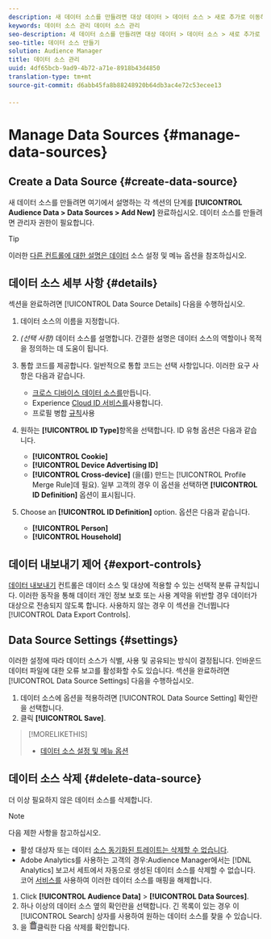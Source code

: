 ```yaml
---
description: 새 데이터 소스를 만들려면 대상 데이터 > 데이터 소스 > 새로 추가로 이동하여 여기에 설명된 각 섹션에 대한 단계를 완료합니다. 데이터 소스를 만들려면 관리자 권한이 필요합니다.
keywords: 데이터 소스 관리 데이터 소스 관리
seo-description: 새 데이터 소스를 만들려면 대상 데이터 > 데이터 소스 > 새로 추가로 이동하여 여기에 설명된 각 섹션에 대한 단계를 완료합니다. 데이터 소스를 만들려면 관리자 권한이 필요합니다.
seo-title: 데이터 소스 만들기
solution: Audience Manager
title: 데이터 소스 관리
uuid: 4df65bcb-9ad9-4b72-a71e-8918b43d4850
translation-type: tm+mt
source-git-commit: d6abb45fa8b88248920b64db3ac4e72c53ecee13

---
```



# Manage Data Sources {#manage-data-sources}

## Create a Data Source {#create-data-source}

새 데이터 소스를 만들려면 여기에서 설명하는 각 섹션의 단계를 **[!UICONTROL Audience Data > Data Sources > Add New]** 완료하십시오. 데이터 소스를 만들려면 관리자 권한이 필요합니다.

<!-- create-datasource.xml -->

>[!TIP]
>
>이러한 [다른 컨트롤에 대한 설명은 데이터](../features/datasources-list-and-settings.md#settings-menu-options) 소스 설정 및 메뉴 옵션을 참조하십시오.

## 데이터 소스 세부 사항 {#details}

섹션을 완료하려면 [!UICONTROL Data Source Details] 다음을 수행하십시오.

1. 데이터 소스의 이름을 지정합니다.
1. *(선택 사항)* 데이터 소스를 설명합니다. 간결한 설명은 데이터 소스의 역할이나 목적을 정의하는 데 도움이 됩니다.
1. 통합 코드를 제공합니다. 일반적으로 통합 코드는 선택 사항입니다. 이러한 요구 사항은 다음과 같습니다.

   * [크로스 디바이스 데이터 소스를](../features/profile-merge-rules/merge-rules-start.md#create-data-source)만듭니다.
   * Experience [Cloud ID 서비스를](https://marketing.adobe.com/resources/help/en_US/mcvid/)사용합니다.
   * 프로필 병합 [규칙](../features/profile-merge-rules/merge-rules-start.md)사용

1. 원하는 **[!UICONTROL ID Type]**&#x200B;항목을 선택합니다. ID 유형 옵션은 다음과 같습니다.

   * **[!UICONTROL Cookie]**
   * **[!UICONTROL Device Advertising ID]**
   * **[!UICONTROL Cross-device]** (을(를) 만드는 [!UICONTROL Profile Merge Rule]데 필요). 일부 고객의 경우 이 옵션을 선택하면 **[!UICONTROL ID Definition]** 옵션이 표시됩니다.

1. Choose an **[!UICONTROL ID Definition]** option. 옵션은 다음과 같습니다.

   * **[!UICONTROL Person]**
   * **[!UICONTROL Household]**

## 데이터 내보내기 제어 {#export-controls}

[데이터 내보내기](../features/data-export-controls.md) 컨트롤은 데이터 소스 및 대상에 적용할 수 있는 선택적 분류 규칙입니다. 이러한 동작을 통해 데이터 개인 정보 보호 또는 사용 계약을 위반할 경우 데이터가 대상으로 전송되지 않도록 합니다. 사용하지 않는 경우 이 섹션을 건너뜁니다 [!UICONTROL Data Export Controls].

## Data Source Settings {#settings}

이러한 설정에 따라 데이터 소스가 식별, 사용 및 공유되는 방식이 결정됩니다. 인바운드 데이터 파일에 대한 오류 보고를 활성화할 수도 있습니다. 섹션을 완료하려면 [!UICONTROL Data Source Settings] 다음을 수행하십시오.

1. 데이터 소스에 옵션을 적용하려면 [!UICONTROL Data Source Setting] 확인란을 선택합니다.
2. 클릭 **[!UICONTROL Save]**.

>[!MORELIKETHIS]
>
>* [데이터 소스 설정 및 메뉴 옵션](../features/datasources-list-and-settings.md#settings-menu-options)


## 데이터 소스 삭제 {#delete-data-source}

<!-- t_datasource_delete.xml -->

더 이상 필요하지 않은 데이터 소스를 삭제합니다.

>[!NOTE]
>
>다음 제한 사항을 참고하십시오.
>
>* 활성 대상자 또는 데이터 [소스 동기화된 트레이트는 삭제할 수 없습니다](../features/traits/client-activity-synced-audience-traits.md).
>* Adobe Analytics를 사용하는 고객의 경우:Audience Manager에서는 [!DNL Analytics] 보고서 세트에서 자동으로 생성된 데이터 소스를 삭제할 수 없습니다. 코어 [서비스를](https://marketing.adobe.com/resources/help/en_US/mcloud/) 사용하여 이러한 데이터 소스를 매핑을 해제합니다.


1. Click **[!UICONTROL Audience Data]** &gt; **[!UICONTROL Data Sources]**.
1. 하나 이상의 데이터 소스 옆의 확인란을 선택합니다.
긴 목록이 있는 경우 이 [!UICONTROL Search] 상자를 사용하여 원하는 데이터 소스를 찾을 수 있습니다.
1. 을 ![](assets/icon_trash.png)클릭한 다음 삭제를 확인합니다.